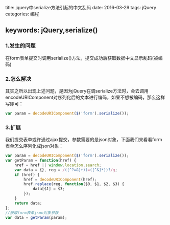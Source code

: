 title: jquery中serialize方法引起的中文乱码
date: 2016-03-29
tags: jQuery
categories: 编程

keywords: jQuery,serialize()
-----------------------------

### 1.发生的问题
在form表单提交时调用serialize()方法，提交成功后获取数据中文显示乱码(被编码)

### 2.怎么解决
其实之所以出现上述问题，是因为jQuery在调serialize方法时，会去调用encodeURIComponent对序列化后的文本进行编码，如果不想被编码，那么这样写即可：
```javascript
var param = decodeURIComponent($('form').serialize());
```
<!--more-->
### 3.扩展
我们提交表单或许通过ajax提交，参数需要的是json对象，下面我们来看看form表单怎么序列化成json对象：
```javascript
var param = decodeURIComponent($('form').serialize());
var getParam = function(href) {
	href = href || window.location.search;
	var data = {}, reg = /([^?=&]+)(=([^&]*))?/g;
	if (href) {
		href = decodeURIComponent(href);
		href.replace(reg, function($0, $1, $2, $3) {
			data[$1] = $3;
		});
	}
	return data;
};
//获取form表单json对象参数
var data = getParam(param);
```
